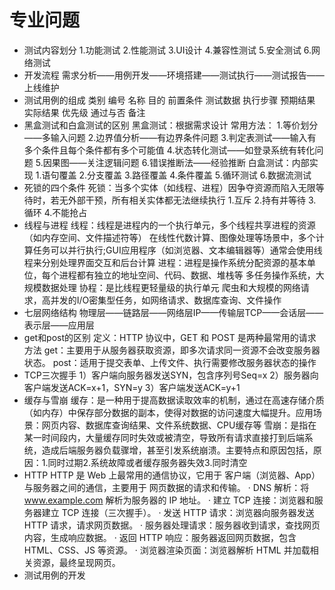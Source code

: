 # 专业问题
- 测试内容划分
1.功能测试
2.性能测试
3.UI设计
4.兼容性测试
5.安全测试
6.网络测试
- 开发流程
需求分析——用例开发——环境搭建——测试执行——测试报告——上线维护
- 测试用例的组成
类别 编号 名称 目的 前置条件 测试数据 执行步骤 预期结果 实际结果 优先级 通过与否 备注
- 黑盒测试和白盒测试的区别
黑盒测试：根据需求设计
常用方法：
1.等价划分——多输入问题
2.边界值分析——有边界条件问题
3.判定表测试——输入有多个条件且每个条件都有多个可能值
4.状态转化测试——如登录系统有转化问题
5.因果图——关注逻辑问题
6.错误推断法——经验推断
白盒测试：内部实现
1.语句覆盖
2.分支覆盖
3.路径覆盖
4.条件覆盖
5.循环测试
6.数据流测试
- 死锁的四个条件
死锁：当多个实体（如线程、进程）因争夺资源而陷入无限等待时，若无外部干预，所有相关实体都无法继续执行
1.互斥
2.持有并等待
3.循环
4.不能抢占
- 线程与进程
线程：线程是进程内的一个执行单元，多个线程共享进程的资源（如内存空间、文件描述符等）
在线性代数计算、图像处理等场景中，多个计算任务可以并行执行;GUI应用程序（如浏览器、文本编辑器等）通常会使用线程来分别处理界面交互和后台计算
进程：进程是操作系统分配资源的基本单位，每个进程都有独立的地址空间、代码、数据、堆栈等
多任务操作系统，大规模数据处理
协程：是比线程更轻量级的执行单元
爬虫和大规模的网络请求，高并发的I/O密集型任务，如网络请求、数据库查询、文件操作
- 七层网络结构
物理层——链路层——网络层IP——传输层TCP——会话层——表示层——应用层
- get和post的区别
定义：HTTP 协议中，GET 和 POST 是两种最常用的请求方法
get：主要用于从服务器获取资源，即多次请求同一资源不会改变服务器状态。
post：适用于提交表单、上传文件、执行需要修改服务器状态的操作
- TCP三次握手
1）客户端向服务器发送SYN，包含序列号Seq=x
2）服务器向客户端发送ACK=x+1，SYN=y
3）客户端发送ACK=y+1
- 缓存与雪崩
缓存：是一种用于提高数据读取效率的机制，通过在高速存储介质（如内存）中保存部分数据的副本，使得对数据的访问速度大幅提升。应用场景：网页内容、数据库查询结果、文件系统数据、CPU缓存等
雪崩：是指在某一时间段内，大量缓存同时失效或被清空，导致所有请求直接打到后端系统，造成后端服务器负载骤增，甚至引发系统崩溃。主要特点和原因包括，原因：1.同时过期2.系统故障或者缓存服务器失效3.同时清空
- HTTP
HTTP 是 Web 上最常用的通信协议，它用于 客户端（浏览器、App）与服务器之间的通信，主要用于 网页数据的请求和传输。
·  DNS 解析：将 www.example.com 解析为服务器的 IP 地址。
·  建立 TCP 连接：浏览器和服务器建立 TCP 连接（三次握手）。
·  发送 HTTP 请求：浏览器向服务器发送 HTTP 请求，请求网页数据。
·  服务器处理请求：服务器收到请求，查找网页内容，生成响应数据。
·  返回 HTTP 响应：服务器返回网页数据，包含 HTML、CSS、JS 等资源。
·  浏览器渲染页面：浏览器解析 HTML 并加载相关资源，最终呈现网页。
- 测试用例的开发
